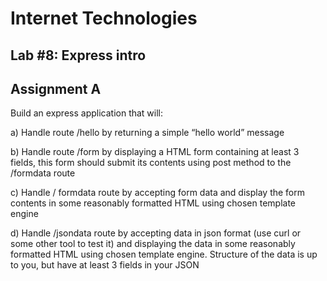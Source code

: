 # Internet Technologies
## Lab #8: Express intro

## Assignment A

Build an express application that will:

a) Handle route /hello by returning a simple “hello world” message

b) Handle route /form by displaying a HTML form containing at least 3 fields, this form should submit its contents using post method to the /formdata route

c) Handle / formdata route by accepting form data and display the form contents in some reasonably formatted HTML using chosen template engine

d) Handle /jsondata route by accepting data in json format (use curl or some other tool to test it) and displaying the data in some reasonably formatted HTML using chosen template engine. Structure of the data is up to you, but have at least 3 fields in your JSON

